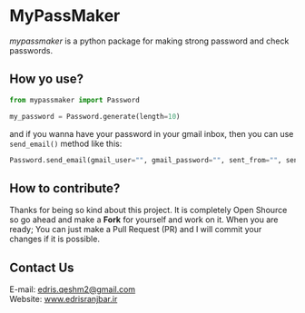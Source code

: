 # MyPassMaker
*mypassmaker* is a python package for making strong password and check passwords.

## How yo use?
```python
from mypassmaker import Password
```
```python
my_password = Password.generate(length=10)
```
and if you wanna have your password in your gmail inbox, then you can use ```send_email()``` method like this:
```python
Password.send_email(gmail_user="", gmail_password="", sent_from="", send_to="", my_password="")
```

## How to contribute?
Thanks for being so kind about this project. It is completely Open Shource so go ahead and make a **Fork** for yourself and work on it. When you are ready; You can just make a Pull Request (PR) and I will commit your changes if it is possible.

## Contact Us
E-mail: edris.qeshm2@gmail.com
<br>
Website: www.edrisranjbar.ir